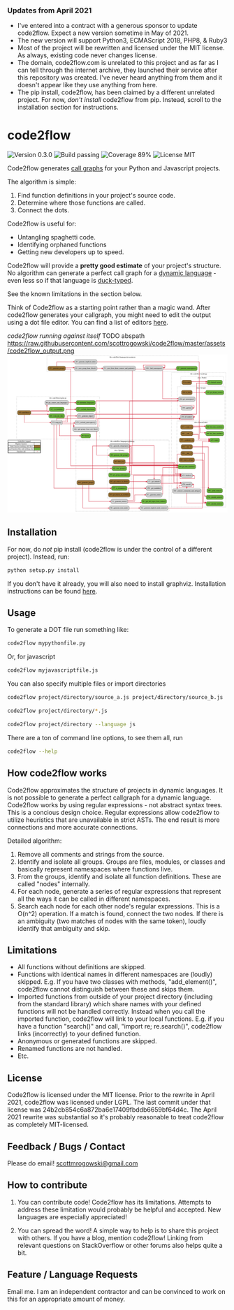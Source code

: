 ### Updates from April 2021
- I've entered into a contract with a generous sponsor to update code2flow. Expect a new version sometime in May of 2021.
- The new version will support Python3, ECMAScript 2018, PHP8, & Ruby3
- Most of the project will be rewritten and licensed under the MIT license. As always, existing code never changes license.
- The domain, code2flow.com is unrelated to this project and as far as I can tell through the internet archive, they launched their service after this repository was created. I've never heard anything from them and it doesn't appear like they use anything from here.
- The pip install, code2flow, has been claimed by a different unrelated project. For now, *don't install* code2flow from pip. Instead, scroll to the installation section for instructions.

code2flow
=========
![Version 0.3.0](https://img.shields.io/badge/version-0.3.0-yellow) ![Build passing](https://img.shields.io/badge/build-passing-brightgreen) ![Coverage 89%](https://img.shields.io/badge/coverage-89%25-yellow) ![License MIT](https://img.shields.io/badge/license-MIT-green])

Code2flow generates [call graphs](https://en.wikipedia.org/wiki/Call_graph) for your Python and Javascript projects. 

The algorithm is simple:

1. Find function definitions in your project's source code.
2. Determine where those functions are called.
3. Connect the dots. 

Code2flow is useful for:
- Untangling spaghetti code.
- Identifying orphaned functions
- Getting new developers up to speed.

Code2flow will provide a **pretty good estimate** of your project's structure. No algorithm can generate a perfect call graph for a [dynamic language](https://en.wikipedia.org/wiki/Dynamic_programming_language) - even less so if that language is [duck-typed](https://en.wikipedia.org/wiki/Duck_typing). 

See the known limitations in the section below.

Think of Code2flow as a starting point rather than a magic wand. After code2flow generates your callgraph, you might need to edit the output using a dot file editor. You can find a list of editors [here](https://graphviz.org/resources/).

*code2flow running against itself*
TODO abspath https://raw.githubusercontent.com/scottrogowski/code2flow/master/assets/code2flow_output.png
![code2flow running against itself](assets/code2flow_output.png)

Installation
------------

For now, do _not_ pip install (code2flow is under the control of a different project). Instead, run:

```bash
python setup.py install
```

If you don't have it already, you will also need to install graphviz. Installation instructions can be found [here](https://graphviz.org/download/).

Usage
-----

To generate a DOT file run something like:

```bash
code2flow mypythonfile.py
```

Or, for javascript

```bash
code2flow myjavascriptfile.js
```

You can also specify multiple files or import directories

```bash
code2flow project/directory/source_a.js project/directory/source_b.js
```

```bash
code2flow project/directory/*.js
```

```bash
code2flow project/directory --language js
```

There are a ton of command line options, to see them all, run

```bash
code2flow --help
```

How code2flow works
------------

Code2flow approximates the structure of projects in dynamic languages. It is not possible to generate a perfect callgraph for a dynamic language. Code2flow works by using regular expressions - not abstract syntax trees. This is a concious design choice. Regular expressions allow code2flow to utilize heuristics that are unavailable in strict ASTs. The end result is more connections and more accurate connections. 

Detailed algorithm:

1. Remove all comments and strings from the source.
2. Identify and isolate all groups. Groups are files, modules, or classes and basically represent namespaces where functions live.
3. From the groups, identify and isolate all function definitions. These are called "nodes" internally.
4. For each node, generate a series of regular expressions that represent all the ways it can be called in different namespaces.
5. Search each node for each other node's regular expressions. This is a O(n^2) operation. If a match is found, connect the two nodes. If there is an ambiguity (two matches of nodes with the same token), loudly identify that ambiguity and skip.


Limitations
-----------

* All functions without definitions are skipped.
* Functions with identical names in different namespaces are (loudly) skipped. E.g. If you have two classes with methods, "add_element()", code2flow cannot distinguish between these and skips them.
* Imported functions from outside of your project directory (including from the standard library) which share names with your defined functions will not be handled correctly. Instead when you call the imported function, code2flow will link to your local functions. E.g. if you have a function "search()" and call, "import re; re.search()", code2flow links (incorrectly) to your defined function.
* Anonymous or generated functions are skipped.
* Renamed functions are not handled.
* Etc.



License
-----------------------------

Code2flow is licensed under the MIT license.
Prior to the rewrite in April 2021, code2flow was licensed under LGPL. The last commit under that license was 24b2cb854c6a872ba6e17409fbddb6659bf64d4c. 
The April 2021 rewrite was substantial so it's probably reasonable to treat code2flow as completely MIT-licensed.


Feedback / Bugs / Contact
-----------------------------

Please do email!
scottmrogowski@gmail.com


How to contribute
-----------------------

1. You can contribute code! Code2flow has its limitations. Attempts to address these limitation would probably be helpful and accepted. New languages are especially appreciated!

2. You can spread the word! A simple way to help is to share this project with others. If you have a blog, mention code2flow! Linking from relevant questions on StackOverflow or other forums also helps quite a bit.


Feature / Language Requests
----------------

Email me. I am an independent contractor and can be convinced to work on this for an appropriate amount of money.
